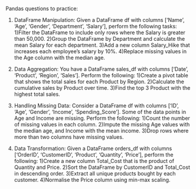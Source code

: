 Pandas questions to practice:

1. DataFrame Manipulation:
Given a DataFrame df with columns [‘Name’, ‘Age’, ‘Gender’, ‘Department’, ‘Salary’], perform the following tasks:
1)Filter the DataFrame to include only rows where the Salary is greater than 50,000.
2)Group the DataFrame by Department and calculate the mean Salary for each department.
3)Add a new column Salary_Hike that increases each employee’s salary by 10%.
4)Replace missing values in the Age column with the median age.

2. Data Aggregation:
You have a DataFrame sales_df with columns [‘Date’, ‘Product’, ‘Region’, ‘Sales’]. Perform the following:
1)Create a pivot table that shows the total sales for each Product by Region.
2)Calculate the cumulative sales by Product over time.
3)Find the top 3 Product with the highest total sales.

3. Handling Missing Data:
Consider a DataFrame df with columns [‘ID’, ‘Age’, ‘Gender’, ‘Income’, ‘Spending_Score’]. Some of the data points in Age and Income are missing. Perform the following:
1)Count the number of missing values in each column.
2)Impute the missing Age values with the median age, and Income with the mean income.
3)Drop rows where more than two columns have missing values.

4. Data Transformation:
Given a DataFrame orders_df with columns [‘OrderID’, ‘CustomerID’, ‘Product’, ‘Quantity’, ‘Price’], perform the following:
1)Create a new column Total_Cost that is the product of Quantity and Price.
2)Sort the DataFrame by CustomerID and Total_Cost in descending order.
3)Extract all unique products bought by each customer.
4)Normalise the Price column using min-max scaling.
